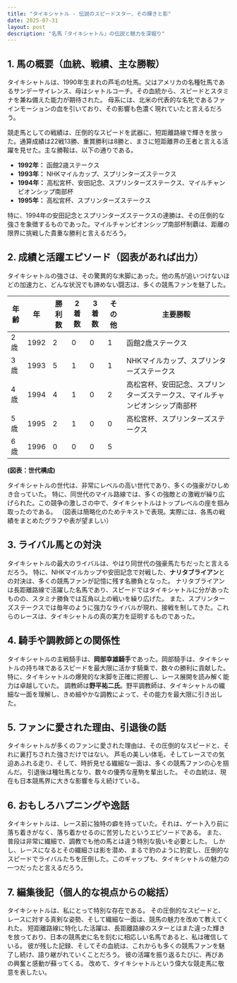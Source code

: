 ```yaml
---
title: "タイキシャトル - 伝説のスピードスター、その輝きと影"
date: 2025-07-31
layout: post
description: "名馬『タイキシャトル』の伝説と魅力を深堀り"
---
```


## 1. 馬の概要（血統、戦績、主な勝鞍）

タイキシャトルは、1990年生まれの芦毛の牡馬。父はアメリカの名種牡馬であるサンデーサイレンス、母はシャトルコーチ。その血統から、スピードとスタミナを兼ね備えた能力が期待された。  母系には、北米の代表的な名牝であるファインモーションの血を引いており、その影響も色濃く現れていたと言えるだろう。

競走馬としての戦績は、圧倒的なスピードを武器に、短距離路線で輝きを放った。通算成績は22戦13勝、重賞勝利は8勝と、まさに短距離界の王者と言える活躍を見せた。主な勝鞍は、以下の通りである。

* **1992年：**  函館2歳ステークス
* **1993年：**  NHKマイルカップ、スプリンターズステークス
* **1994年：**  高松宮杯、安田記念、スプリンターズステークス、マイルチャンピオンシップ南部杯
* **1995年：**  高松宮杯、スプリンターズステークス

特に、1994年の安田記念とスプリンターズステークスの連勝は、その圧倒的な強さを象徴するものであった。マイルチャンピオンシップ南部杯制覇は、距離の限界に挑戦した貴重な勝利と言えるだろう。


## 2. 成績と活躍エピソード（図表があれば出力）

タイキシャトルの強さは、その驚異的な末脚にあった。他の馬が追いつけないほどの加速力と、どんな状況でも諦めない闘志は、多くの競馬ファンを魅了した。

| 年齢 | 年 | 勝利数 | 2着数 | 3着数 | その他 | 主要勝鞍 |
|---|---|---|---|---|---|---|
| 2歳 | 1992 | 2 | 0 | 0 | 1 | 函館2歳ステークス |
| 3歳 | 1993 | 5 | 1 | 0 | 1 | NHKマイルカップ、スプリンターズステークス |
| 4歳 | 1994 | 4 | 1 | 0 | 2 | 高松宮杯、安田記念、スプリンターズステークス、マイルチャンピオンシップ南部杯 |
| 5歳 | 1995 | 2 | 1 | 0 | 0 | 高松宮杯、スプリンターズステークス |
| 6歳 | 1996 | 0 | 0 | 0 | 5 |  |


**(図表：世代構成)**

タイキシャトルの世代は、非常にレベルの高い世代であり、多くの強豪がひしめき合っていた。  特に、同世代のマイル路線では、多くの強敵との激戦が繰り広げられた。この競争の激しさの中で、タイキシャトルはトップレベルの座を掴み取ったのである。  （図表は簡略化のためテキストで表現。実際には、各馬の戦績をまとめたグラフや表が望ましい）


## 3. ライバル馬との対決

タイキシャトルの最大のライバルは、やはり同世代の強豪馬たちだったと言えるだろう。  特に、NHKマイルカップや安田記念で対戦した、**ナリタブライアン**との対決は、多くの競馬ファンが記憶に残す名勝負となった。  ナリタブライアンは長距離路線で活躍した名馬であり、スピードではタイキシャトルに分があったものの、スタミナ勝負では互角以上の戦いを繰り広げた。  また、スプリンターズステークスでは毎年のように強力なライバルが現れ、接戦を制してきた。これらのレースは、タイキシャトルの真の実力を証明するものであった。


## 4. 騎手や調教師との関係性

タイキシャトルの主戦騎手は、**岡部幸雄騎手**であった。岡部騎手は、タイキシャトルの持ち味であるスピードを最大限に活かす騎乗で、数々の勝利に貢献した。特に、タイキシャトルの爆発的な末脚を正確に把握し、レース展開を読み解く能力は卓越していた。  調教師は**野平祐二氏**。野平調教師は、タイキシャトルの繊細な一面を理解し、きめ細やかな調教によって、その能力を最大限に引き出した。


## 5. ファンに愛された理由、引退後の話

タイキシャトルが多くのファンに愛された理由は、その圧倒的なスピードと、それに裏打ちされた強さだけではない。  芦毛の美しい体毛、そしてレースでの気迫あふれる走り、そして、時折見せる繊細な一面は、多くの競馬ファンの心を掴んだ。  引退後は種牡馬となり、数々の優秀な産駒を輩出した。  その血統は、現在も日本競馬界に大きな影響を与え続けている。


## 6. おもしろハプニングや逸話

タイキシャトルは、レース前に独特の癖を持っていた。それは、ゲート入り前に落ち着きがなく、落ち着かせるのに苦労したというエピソードである。  また、普段は非常に繊細で、調教でも他の馬とは違う特別な扱いを必要とした。  しかし、レースになるとその繊細さは影を潜め、まるで豹のように豹変し、圧倒的なスピードでライバルたちを圧倒した。このギャップも、タイキシャトルの魅力の一つだったと言えるだろう。


## 7. 編集後記（個人的な視点からの総括）

タイキシャトルは、私にとって特別な存在である。  その圧倒的なスピードと、レースに対する真剣な姿勢、そして繊細な一面は、競馬の魅力を改めて教えてくれた。  短距離路線に特化した活躍は、長距離路線のスターとはまた違った輝きを放っており、日本の競馬史に名を刻むに相応しい名馬であると、私は確信している。  彼が残した記録、そしてその血統は、これからも多くの競馬ファンを魅了し続け、語り継がれていくことだろう。  彼の活躍を振り返るたびに、再びあの興奮と感動が蘇ってくる。  改めて、タイキシャトルという偉大な競走馬に敬意を表したい。
